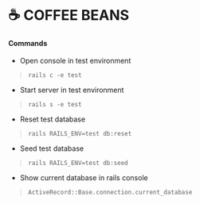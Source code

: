 # ☕ COFFEE BEANS

#### Commands


- Open console in test environment
> `rails c -e test`

- Start server in test environment
> `rails s -e test`

- Reset test database
> `rails RAILS_ENV=test db:reset`

- Seed test database
> `rails RAILS_ENV=test db:seed`

- Show current database in rails console
> `ActiveRecord::Base.connection.current_database`